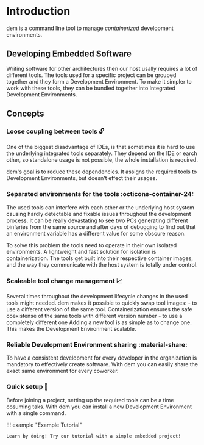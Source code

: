 # Introduction

dem is a command line tool to manage *containerized* development environments.

## Developing Embedded Software

Writing software for other architectures then our host usally requires a lot of different tools.
The tools used for a specific project can be grouped together and they form a Development 
Environment. To make it simpler to work with these tools, they can be bundled together into 
Integrated Development Environments.

## Concepts

### Loose coupling between tools :unlock:
One of the biggest disadvantage of IDEs, is that sometimes it is hard to use the underlying 
integrated tools separately. They depend on the IDE or earch other, so standalone usage is not 
possible, the whole installation is required. 

dem's goal is to reduce these dependencies. It assigns the required tools to Development 
Environments, but doesn't effect their usages.

### Separated environments for the tools :octicons-container-24:
The used tools can interfere with each other or the underlying host system causing hardly detectable 
and fixable issues throughout the development process. It can be really devastating to see two PCs
generating different binfaries from the same source and after days of debugging to find out that an
environment variable has a different value for some obscure reason. 

To solve this problem the tools need to operate in their own isolated environments. A lightweight 
and fast solution for isolation is containerization. The tools get built into their respective 
container images, and the way they communicate with the host system is totally under control.

### Scaleable tool change management :chart_with_upwards_trend:
Several times throughout the development lifecycle changes in the used tools might needed. dem makes
it possible to quickly swap tool images:
    - to use a different version of the same tool. Containerization ensures the safe coexistense of 
    the same tools with different version number
    - to use a completely different one
Adding a new tool is as simple as to change one. This makes the Development Environment scalable.

### Reliable Development Environment sharing :material-share:
To have a consistent development for every developer in the organization is mandatory to effectively
create software. With dem you can easily share the exact same environment for every coworker.

### Quick setup :rocket:
Before joining a project, setting up the required tools can be a time cosuming taks. With dem you 
can install a new Development Environment with a single command.


!!! example "Example Tutorial"

    Learn by doing! Try our tutorial with a simple embedded project!